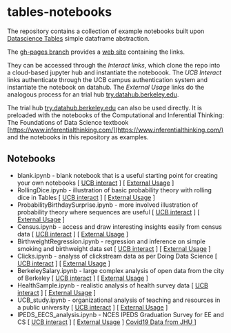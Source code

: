 # tables-notebooks

The repository contains a collection of example notebooks built upon
[Datascience Tables](http://github.com/data-8/datascience) simple dataframe abstraction.

The [gh-pages branch](https://github.com/data-8/tables-notebooks/tree/gh-pages) provides a [web site](http://data8.org/tables-notebooks/) containing the links.

They can be accessed through the *Interact links*, which clone the repo into a cloud-based jupyter hub and instantiate the noteboook.  The *UCB Interact* links authenticate through the UCB campus authentication system and instantiate the notebook on datahub.  The 
*External Usage* links do the analogous process for an trial hub [try.datahub.berkeley.edu](http://try.datahub.berkeley.edu). 

The trial hub [try.datahub.berkeley.edu](http://try.datahub.berkeley.edu) can also be used directly.  It is preloaded with the notebooks of the Computational and Inferential Thinking: The Foundations of Data Science textbook [https://www.inferentialthinking.com/](https://www.inferentialthinking.com/) and the notebooks in this repository as examples.

## Notebooks

* blank.ipynb - blank notebook that is a useful starting point for creating your own notebooks [ [UCB interact](http://datahub.berkeley.edu/user-redirect/interact?repo=tables-notebooks&branch=gh-pages&path=blank.ipynb) ] [ [External Usage](http://try.datahub.berkeley.edu/user-redirect/interact?repo=tables-notebooks&branch=gh-pages&path=blank.ipynb) ]
* RollingDice.ipynb - illustration of basic probability theory with rolling dice in Tables 
[ [UCB interact](http://datahub.berkeley.edu/user-redirect/interact?repo=tables-notebooks&branch=gh-pages&path=RollingDice.ipynb) ]
[ [External Usage](http://try.datahub.berkeley.edu/user-redirect/interact?repo=tables-notebooks&branch=gh-pages&path=RollingDice.ipynb) ]
* ProbabilityBirthdaySurprise.ipynb - more involved illustration of probability theory where sequences are useful 
[ [UCB interact](http://datahub.berkeley.edu/user-redirect/interact?repo=tables-notebooks&branch=gh-pages&path=ProbabilityBirthdaySurprise.ipynb) ]
[ [External Usage](http://try.datahub.berkeley.edu/user-redirect/interact?repo=tables-notebooks&branch=gh-pages&path=ProbabilityBirthdaySurprise.ipynb) ]
* Census.ipynb - access and draw interesting insights easily from census data 
[ [UCB interact](http://datahub.berkeley.edu/user-redirect/interact?repo=tables-notebooks&branch=gh-pages&path=Census.ipynb) ]
[ [External Usage](http://try.datahub.berkeley.edu/user-redirect/interact?repo=tables-notebooks&branch=gh-pages&path=Census.ipynb) ]
* BirthweightRegression.ipynb - regression and inference on simple smoking and birthweight data set 
[ [UCB interact](http://datahub.berkeley.edu/user-redirect/interact?repo=tables-notebooks&branch=gh-pages&path=BirthweightRegression.ipynb) ]
[ [External Usage](http://try.datahub.berkeley.edu/user-redirect/interact?repo=tables-notebooks&branch=gh-pages&path=BirthweightRegression.ipynb) ]
* Clicks.ipynb - analyss of clickstream data as per Doing Data Science 
[ [UCB interact](http://datahub.berkeley.edu/user-redirect/interact?repo=tables-notebooks&branch=gh-pages&path=Clicks.ipynb) ]
[ [External Usage](http://try.datahub.berkeley.edu/user-redirect/interact?repo=tables-notebooks&branch=gh-pages&path=Clicks.ipynb) ]
* BerkeleySalary.ipynb - large complex analysis of open data from the city of Berkeley 
[ [UCB interact](http://datahub.berkeley.edu/user-redirect/interact?repo=tables-notebooks&branch=gh-pages&path=BerkeleySalary.ipynb) ]
[ [External Usage](http://try.datahub.berkeley.edu/user-redirect/interact?repo=tables-notebooks&branch=gh-pages&path=BerkeleySalary.ipynb) ]
* HealthSample.ipynb - realistic analysis of health survey data 
[ [UCB interact](http://datahub.berkeley.edu/user-redirect/interact?repo=tables-notebooks&branch=gh-pages&path=HealthSample.ipynb) ]
[ [External Usage](http://try.datahub.berkeley.edu/user-redirect/interact?repo=tables-notebooks&branch=gh-pages&path=HealthSample.ipynb) ]
* UCB_study.ipynb - organizational analysis of teaching and resources in a public university 
[ [UCB interact](http://datahub.berkeley.edu/user-redirect/interact?repo=tables-notebooks&branch=gh-pages&path=UCB_study.ipynb) ]
[ [External Usage](http://try.datahub.berkeley.edu/user-redirect/interact?repo=tables-notebooks&branch=gh-pages&path=UCB_study.ipynb) ]
* IPEDS_EECS_analysis.ipynb  -  NCES IPEDS Graduation Survey for EE and CS
[ [UCB interact](http://datahub.berkeley.edu/user-redirect/interact?repo=tables-notebooks&branch=gh-pages&path=eecsdegrees/IPEDS_EECS_analysis.ipynb) ]
[ [External Usage](http://try.datahub.berkeley.edu/user-redirect/interact?repo=tables-notebooks&branch=gh-pages&path=eecsdegrees/IPEDS_EECS_analysis.ipynb) ]
[ Covid19 Data from JHU ](http://datahub.berkeley.edu/user-redirect/interact?repo=tables-notebooks&branch=gh-pages&path=covid19/Covid19.ipynb) ]
